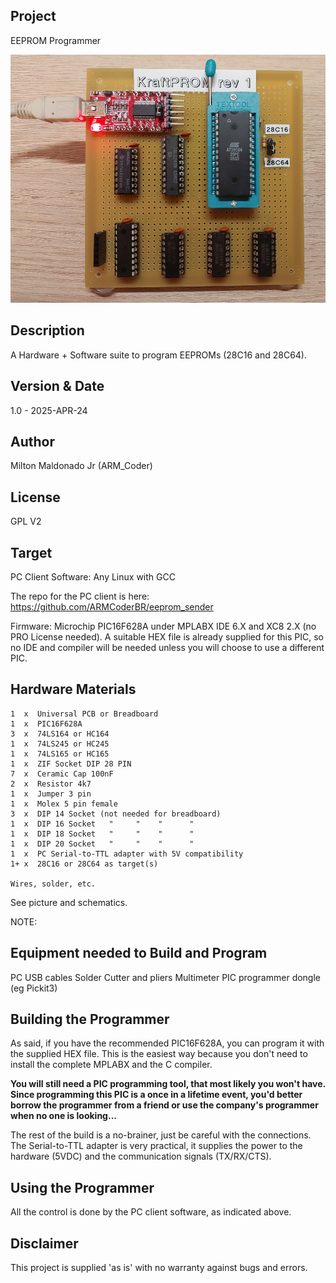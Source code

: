 ## Project

EEPROM Programmer

![EEPROM Programmer](/programmer.jpg)

## Description

A Hardware + Software suite to program EEPROMs (28C16 and 28C64).

## Version & Date
1.0 - 2025-APR-24

## Author
Milton Maldonado Jr (ARM_Coder)

## License
GPL V2

## Target

PC Client Software: Any Linux with GCC

The repo for the PC client is here: https://github.com/ARMCoderBR/eeprom_sender

Firmware: Microchip PIC16F628A under MPLABX IDE 6.X and XC8 2.X (no PRO License
          needed). A suitable HEX file is already supplied for this PIC, so no
          IDE and compiler will be needed unless you will choose to use a
          different PIC.

## Hardware Materials
```
1  x  Universal PCB or Breadboard
1  x  PIC16F628A
3  x  74LS164 or HC164
1  x  74LS245 or HC245
1  x  74LS165 or HC165
1  x  ZIF Socket DIP 28 PIN
7  x  Ceramic Cap 100nF
2  x  Resistor 4k7
1  x  Jumper 3 pin
1  x  Molex 5 pin female
3  x  DIP 14 Socket (not needed for breadboard)
1  x  DIP 16 Socket   "     "    "      "
1  x  DIP 18 Socket   "     "    "      "
1  x  DIP 20 Socket   "     "    "      "
1  x  PC Serial-to-TTL adapter with 5V compatibility
1+ x  28C16 or 28C64 as target(s)

Wires, solder, etc.
```

See picture and schematics.

NOTE: 

## Equipment needed to Build and Program

PC
USB cables
Solder
Cutter and pliers
Multimeter
PIC programmer dongle (eg Pickit3)

## Building the Programmer

As said, if you have the recommended PIC16F628A, you can program it with the
supplied HEX file. This is the easiest way because you don't need to install
the complete MPLABX and the C compiler.

**You will still need a PIC programming tool, that most likely you won't have.
Since programming this PIC is a once in a lifetime event, you'd better borrow
the programmer from a friend or use the company's programmer when no one is looking...**

The rest of the build is a no-brainer, just be careful with the connections.
The Serial-to-TTL adapter is very practical, it supplies the power to the
hardware (5VDC) and the communication signals (TX/RX/CTS).

## Using the Programmer

All the control is done by the PC client software, as indicated above.

## Disclaimer

This project is supplied 'as is' with no warranty against bugs and errors.

